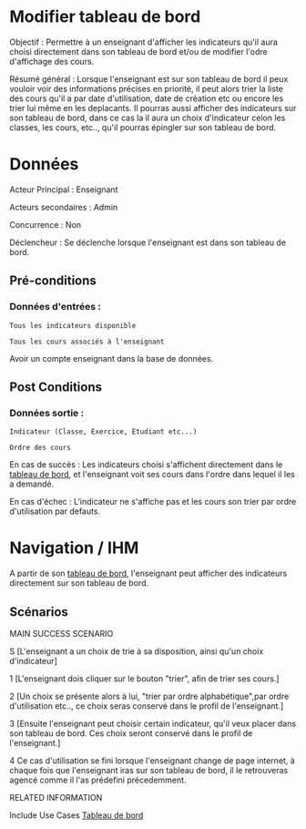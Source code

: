 # Modifier tableau de bord

Objectif : Permettre à un enseignant d'afficher les indicateurs qu'il aura choisi directement dans son tableau de bord et/ou de modifier l'odre d'affichage des cours.

Résumé général : Lorsque l'enseignant est sur son tableau de bord il peux vouloir voir des informations précises en priorité, il peut alors trier la liste des cours qu'il a par date d'utilisation, date de création etc ou encore les trier lui même en les deplacants. Il pourras aussi afficher des indicateurs sur son tableau de bord, dans ce cas la il aura un choix d'indicateur celon les classes, les cours, etc.., qu'il pourras épingler sur son tableau de bord.

# Données

Acteur Principal : Enseignant

Acteurs secondaires : Admin

Concurrence : Non

Déclencheur : Se déclenche lorsque l'enseignant est dans son tableau de bord.


## Pré-conditions

### Données d'entrées :

	Tous les indicateurs disponible

	Tous les cours associés à l'enseignant

Avoir un compte enseignant dans la base de données.

## Post Conditions

### Données sortie :

	Indicateur (Classe, Exercice, Étudiant etc...)

	Ordre des cours

En cas de succès : Les indicateurs choisi s'affichent directement dans le [tableau de bord](/tableaudebord.md), et l'enseignant voit ses cours dans l'ordre dans lequel il les a demandé.

En cas d'échec : L'indicateur ne s'affiche pas et les cours son trier par ordre d'utilisation par defauts.

# Navigation / IHM 

A partir de son [tableau de bord](/tableaudebord.md), l'enseignant peut afficher des indicateurs directement sur son tableau de bord.

## Scénarios

MAIN SUCCESS SCENARIO

S	[L'enseignant a un choix de trie à sa disposition, ainsi qu'un choix d'indicateur]

1	[L'enseignant dois cliquer sur le bouton "trier", afin de trier ses cours.]

2	[Un choix se présente alors à lui, "trier par ordre alphabétique",par ordre d'utilisation etc.., ce choix seras conservé dans le profil de l'enseignant.]

3	[Ensuite l'enseignant peut choisir certain indicateur, qu'il veux placer dans son tableau de bord. Ces choix seront conservé dans le profil de l'enseignant.]

4   Ce cas d'utilisation se fini lorsque l'enseignant change de page internet, à chaque fois que l'enseignant iras sur son tableau de bord, il le retrouveras agencé comme il l'as prédefini précedemment.


RELATED INFORMATION

Include Use Cases	[Tableau de bord](/tableaudebord.md)



<!--- 
Author : Jordan
Validator :  
-->
